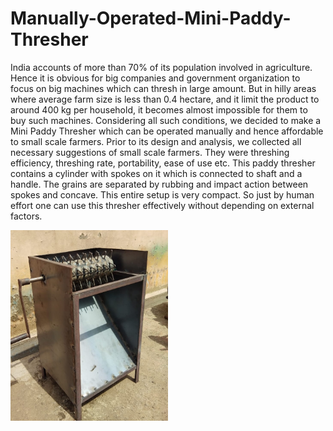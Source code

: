 # Manually-Operated-Mini-Paddy-Thresher
India accounts of more than 70% of its population involved in agriculture. Hence it is obvious
for big companies and government organization to focus on big machines which can thresh in
large amount. But in hilly areas where average farm size is less than 0.4 hectare, and it limit the
product to around 400 kg per household, it becomes almost impossible for them to buy such
machines. Considering all such conditions, we decided to make a Mini Paddy Thresher which
can be operated manually and hence affordable to small scale farmers.
Prior to its design and analysis, we collected all necessary suggestions of small scale farmers.
They were threshing efficiency, threshing rate, portability, ease of use etc. This paddy thresher
contains a cylinder with spokes on it which is connected to shaft and a handle. The grains are
separated by rubbing and impact action between spokes and concave.
This entire setup is very compact. So just by human effort one can use this thresher effectively
without depending on external factors.


<img src="https://github.com/coreqode/Manually-Operated-Mini-Paddy-Thresher/blob/master/Final%20fabricated%20model.jpeg" align="center" width="50%">

